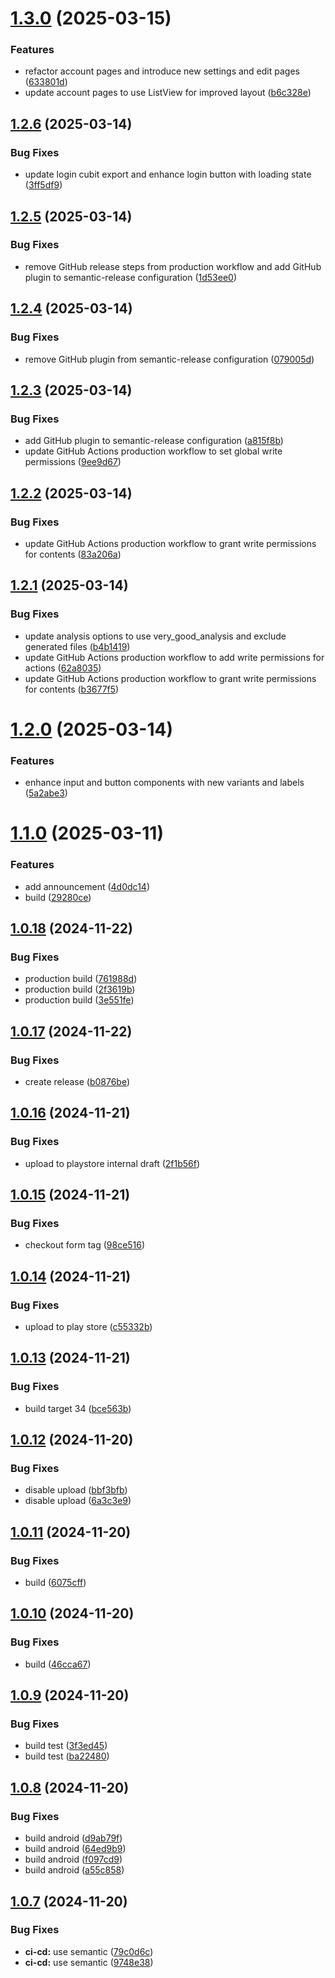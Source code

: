 # [1.3.0](https://github.com/gpe-technology/dayder/compare/1.2.6...1.3.0) (2025-03-15)


### Features

* refactor account pages and introduce new settings and edit pages ([633801d](https://github.com/gpe-technology/dayder/commit/633801dc98e660abebe115cd1b4b8ec53c514567))
* update account pages to use ListView for improved layout ([b6c328e](https://github.com/gpe-technology/dayder/commit/b6c328e523d20f3747a637140057978942526c53))

## [1.2.6](https://github.com/gpe-technology/dayder/compare/1.2.5...1.2.6) (2025-03-14)


### Bug Fixes

* update login cubit export and enhance login button with loading state ([3ff5df9](https://github.com/gpe-technology/dayder/commit/3ff5df951ee30594c8915974fe756933bafa18ae))

## [1.2.5](https://github.com/gpe-technology/dayder/compare/1.2.4...1.2.5) (2025-03-14)


### Bug Fixes

* remove GitHub release steps from production workflow and add GitHub plugin to semantic-release configuration ([1d53ee0](https://github.com/gpe-technology/dayder/commit/1d53ee030e2f4fe790b357b408d39455d88ff49a))

## [1.2.4](https://github.com/gpe-technology/dayder/compare/1.2.3...1.2.4) (2025-03-14)


### Bug Fixes

* remove GitHub plugin from semantic-release configuration ([079005d](https://github.com/gpe-technology/dayder/commit/079005d6cbf4473dcab38a9ac5e8b5634cc6deba))

## [1.2.3](https://github.com/gpe-technology/dayder/compare/1.2.2...1.2.3) (2025-03-14)


### Bug Fixes

* add GitHub plugin to semantic-release configuration ([a815f8b](https://github.com/gpe-technology/dayder/commit/a815f8b7701cf8ad0264520c035a717cee68025b))
* update GitHub Actions production workflow to set global write permissions ([9ee9d67](https://github.com/gpe-technology/dayder/commit/9ee9d67927ce4da72335c47da4596abcb7359035))

## [1.2.2](https://github.com/gpe-technology/dayder/compare/1.2.1...1.2.2) (2025-03-14)


### Bug Fixes

* update GitHub Actions production workflow to grant write permissions for contents ([83a206a](https://github.com/gpe-technology/dayder/commit/83a206a6d1e6a32c73c6729547dff4667d96cb71))

## [1.2.1](https://github.com/gpe-technology/dayder/compare/1.2.0...1.2.1) (2025-03-14)


### Bug Fixes

* update analysis options to use very_good_analysis and exclude generated files ([b4b1419](https://github.com/gpe-technology/dayder/commit/b4b1419ece55b65eba3ef7894d0a40b0851ac1d6))
* update GitHub Actions production workflow to add write permissions for actions ([62a8035](https://github.com/gpe-technology/dayder/commit/62a80355224149a16ca05551ffeedb2da6d6e00d))
* update GitHub Actions production workflow to grant write permissions for contents ([b3677f5](https://github.com/gpe-technology/dayder/commit/b3677f519eec22e0b380758cc11e9ac7a9cea315))

# [1.2.0](https://github.com/alpha-sow/dayder/compare/1.1.0...1.2.0) (2025-03-14)


### Features

* enhance input and button components with new variants and labels ([5a2abe3](https://github.com/alpha-sow/dayder/commit/5a2abe38d3d777331c53116ed8233e07aaafdcbb))

# [1.1.0](https://github.com/alpha-sow/dayder/compare/1.0.18...1.1.0) (2025-03-11)


### Features

* add announcement ([4d0dc14](https://github.com/alpha-sow/dayder/commit/4d0dc14fabdf32561e523cd8357b2351954123e7))
* build ([29280ce](https://github.com/alpha-sow/dayder/commit/29280ce96f40fde8546309b0cc1a2ccf84c3b66b))

## [1.0.18](https://github.com/alpha-sow/dayder/compare/1.0.17...1.0.18) (2024-11-22)


### Bug Fixes

* production build ([761988d](https://github.com/alpha-sow/dayder/commit/761988d5e8899c56ce635a9fa7370e3251eb6ed2))
* production build ([2f3619b](https://github.com/alpha-sow/dayder/commit/2f3619bae1e0c5569732dd6823de711eb3967845))
* production build ([3e551fe](https://github.com/alpha-sow/dayder/commit/3e551fe275dfaeaac3024597a225a0f4ff6c354d))

## [1.0.17](https://github.com/alpha-sow/dayder/compare/1.0.16...1.0.17) (2024-11-22)


### Bug Fixes

* create release ([b0876be](https://github.com/alpha-sow/dayder/commit/b0876be0ab5cfec83037da8b49129f7ae069bdea))

## [1.0.16](https://github.com/alpha-sow/dayder/compare/1.0.15...1.0.16) (2024-11-21)


### Bug Fixes

* upload to playstore internal draft ([2f1b56f](https://github.com/alpha-sow/dayder/commit/2f1b56ffa494a5495b0695013215cb828f8a4a40))

## [1.0.15](https://github.com/alpha-sow/dayder/compare/1.0.14...1.0.15) (2024-11-21)


### Bug Fixes

* checkout form tag ([98ce516](https://github.com/alpha-sow/dayder/commit/98ce5162cd5ec13ff337a30f4688f2235644e924))

## [1.0.14](https://github.com/alpha-sow/dayder/compare/1.0.13...1.0.14) (2024-11-21)


### Bug Fixes

* upload to play store ([c55332b](https://github.com/alpha-sow/dayder/commit/c55332ba2cc6fda58a13be82b79d9a0ccf1f80ea))

## [1.0.13](https://github.com/alpha-sow/dayder/compare/1.0.12...1.0.13) (2024-11-21)


### Bug Fixes

* build target 34 ([bce563b](https://github.com/alpha-sow/dayder/commit/bce563b6f7f454b53520aadfabae61b1b6adfe46))

## [1.0.12](https://github.com/alpha-sow/dayder/compare/1.0.11...1.0.12) (2024-11-20)


### Bug Fixes

* disable upload ([bbf3bfb](https://github.com/alpha-sow/dayder/commit/bbf3bfb0b561ec9ee7eeda8c1acb6cd478d9b79e))
* disable upload ([6a3c3e9](https://github.com/alpha-sow/dayder/commit/6a3c3e97b0e2c6b899865e19dd0f7a110670d259))

## [1.0.11](https://github.com/alpha-sow/dayder/compare/1.0.10...1.0.11) (2024-11-20)


### Bug Fixes

* build ([6075cff](https://github.com/alpha-sow/dayder/commit/6075cffefcb7424f648e7c81b65916d1005dc7cd))

## [1.0.10](https://github.com/alpha-sow/dayder/compare/1.0.9...1.0.10) (2024-11-20)


### Bug Fixes

* build ([46cca67](https://github.com/alpha-sow/dayder/commit/46cca670a65fd1f5ba2e58be6a23fc71e9e2d530))

## [1.0.9](https://github.com/alpha-sow/dayder/compare/1.0.8...1.0.9) (2024-11-20)


### Bug Fixes

* build test ([3f3ed45](https://github.com/alpha-sow/dayder/commit/3f3ed455414a07b842a4cd86dde5606483b7df93))
* build test ([ba22480](https://github.com/alpha-sow/dayder/commit/ba2248008fe5e69a4914324565b1b1bccbffcac6))

## [1.0.8](https://github.com/alpha-sow/dayder/compare/1.0.7...1.0.8) (2024-11-20)


### Bug Fixes

* build android ([d9ab79f](https://github.com/alpha-sow/dayder/commit/d9ab79facebc2531dd8f80117cceb15e5d32254c))
* build android ([64ed9b9](https://github.com/alpha-sow/dayder/commit/64ed9b9efbb21463ec951ec09c60d4d0a6ff6db8))
* build android ([f097cd9](https://github.com/alpha-sow/dayder/commit/f097cd978ab38d3e0d7fa8396ec0ede5c6dfb92a))
* build android ([a55c858](https://github.com/alpha-sow/dayder/commit/a55c858befd7a2ea5afc723c7c117e9af25fa31f))

## [1.0.7](https://github.com/alpha-sow/dayder/compare/1.0.6...1.0.7) (2024-11-20)


### Bug Fixes

* **ci-cd:** use semantic ([79c0d6c](https://github.com/alpha-sow/dayder/commit/79c0d6c21629edc06931e41d4e6ac5a50fc4a191))
* **ci-cd:** use semantic ([9748e38](https://github.com/alpha-sow/dayder/commit/9748e3817e46111783e7abb0692ebf59b34dccc6))
